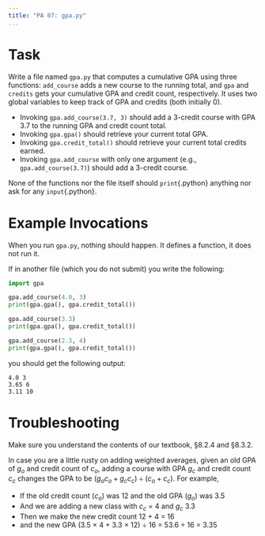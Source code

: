 ```yaml
---
title: "PA 07: gpa.py"
...
```



# Task

Write a file named `gpa.py` that computes a cumulative GPA using three functions:
`add_course` adds a new course to the running total, and `gpa` and `credits` gets your cumulative GPA and credit count, respectively.
It uses two global variables to keep track of GPA and credits (both initially 0).

-   Invoking `gpa.add_course(3.7, 3)` should add a 3-credit course with GPA 3.7 to the running GPA and credit count total.
-   Invoking `gpa.gpa()` should retrieve your current total GPA.
-   Invoking `gpa.credit_total()` should retrieve your current total credits earned.
-   Invoking `gpa.add_course` with only one argument (e.g., `gpa.add_course(3.7)`) should add a 3-credit course.

None of the functions nor the file itself should `print`{.python} anything nor ask for any `input`{.python}.

# Example Invocations

When you run `gpa.py`, nothing should happen.
It defines a function, it does not run it.

If in another file (which you do not submit) you write the following:

````python
import gpa

gpa.add_course(4.0, 3)
print(gpa.gpa(), gpa.credit_total())

gpa.add_course(3.3)
print(gpa.gpa(), gpa.credit_total())

gpa.add_course(2.3, 4)
print(gpa.gpa(), gpa.credit_total())
````

you should get the following output:

````
4.0 3
3.65 6
3.11 10
````

# Troubleshooting

Make sure you understand the contents of our textbook, §8.2.4 and §8.3.2.

In case you are a little rusty on adding weighted averages, given an old GPA of $g_o$ and credit count of $c_o$, adding a course with GPA $g_c$ and credit count $c_c$ changes the GPA to be $(g_o c_o + g_c c_c) ÷ (c_o + c_c)$. For example, 

-   If the old credit count ($c_o$) was 12 and the old GPA ($g_o$) was 3.5
-   And we are adding a new class with $c_c$ = 4 and $g_c$ 3.3
-   Then we make the new credit count 12 + 4 = 16 
-   and the new GPA (3.5 × 4 + 3.3 × 12) ÷ 16 = 53.6 ÷ 16 = 3.35

